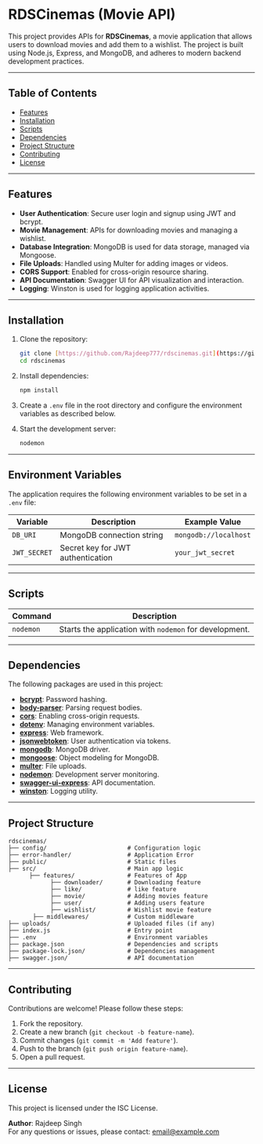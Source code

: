 # RDSCinemas (Movie API)

This project provides APIs for **RDSCinemas**, a movie application that allows users to download movies and add them to a wishlist. The project is built using Node.js, Express, and MongoDB, and adheres to modern backend development practices.

---

## Table of Contents
- [Features](#features)
- [Installation](#installation)
- [Scripts](#scripts)
- [Dependencies](#dependencies)
- [Project Structure](#project-structure)
- [Contributing](#contributing)
- [License](#license)

---

## Features
- **User Authentication**: Secure user login and signup using JWT and bcrypt.
- **Movie Management**: APIs for downloading movies and managing a wishlist.
- **Database Integration**: MongoDB is used for data storage, managed via Mongoose.
- **File Uploads**: Handled using Multer for adding images or videos.
- **CORS Support**: Enabled for cross-origin resource sharing.
- **API Documentation**: Swagger UI for API visualization and interaction.
- **Logging**: Winston is used for logging application activities.

---

## Installation

1. Clone the repository:
   ```bash
   git clone [https://github.com/Rajdeep777/rdscinemas.git](https://github.com/Rajdeep777/RDSCinemas-Backend.git)
   cd rdscinemas
   ```

2. Install dependencies:
   ```bash
   npm install
   ```

3. Create a `.env` file in the root directory and configure the environment variables as described below.

4. Start the development server:
   ```bash
   nodemon
   ```

---

## Environment Variables
The application requires the following environment variables to be set in a `.env` file:

| Variable          | Description                          | Example Value          |
|--------------------|--------------------------------------|------------------------|
| `DB_URI`          | MongoDB connection string           | `mongodb://localhost` |
| `JWT_SECRET`      | Secret key for JWT authentication   | `your_jwt_secret`     |

---

## Scripts

| Command       | Description                              |
|---------------|------------------------------------------|
| `nodemon` | Starts the application with `nodemon` for development. |

---

## Dependencies

The following packages are used in this project:

- **[bcrypt](https://www.npmjs.com/package/bcrypt)**: Password hashing.
- **[body-parser](https://www.npmjs.com/package/body-parser)**: Parsing request bodies.
- **[cors](https://www.npmjs.com/package/cors)**: Enabling cross-origin requests.
- **[dotenv](https://www.npmjs.com/package/dotenv)**: Managing environment variables.
- **[express](https://www.npmjs.com/package/express)**: Web framework.
- **[jsonwebtoken](https://www.npmjs.com/package/jsonwebtoken)**: User authentication via tokens.
- **[mongodb](https://www.npmjs.com/package/mongodb)**: MongoDB driver.
- **[mongoose](https://www.npmjs.com/package/mongoose)**: Object modeling for MongoDB.
- **[multer](https://www.npmjs.com/package/multer)**: File uploads.
- **[nodemon](https://www.npmjs.com/package/nodemon)**: Development server monitoring.
- **[swagger-ui-express](https://www.npmjs.com/package/swagger-ui-express)**: API documentation.
- **[winston](https://www.npmjs.com/package/winston)**: Logging utility.

---

## Project Structure

```plaintext
rdscinemas/
├── config/                       # Configuration logic
├── error-handler/                # Application Error
├── public/                       # Static files
├── src/                          # Main app logic
      ├── features/               # Features of App
            ├── downloader/       # Downloading feature
            ├── like/             # like feature
            ├── movie/            # Adding movies feature
            ├── user/             # Adding users feature
            ├── wishlist/         # Wishlist movie feature
       ├── middlewares/           # Custom middleware 
├── uploads/                      # Uploaded files (if any)
├── index.js                      # Entry point
├── .env                          # Environment variables
├── package.json                  # Dependencies and scripts
├── package-lock.json/            # Dependencies management
├── swagger.json/                 # API documentation
```

---

## Contributing
Contributions are welcome! Please follow these steps:
1. Fork the repository.
2. Create a new branch (`git checkout -b feature-name`).
3. Commit changes (`git commit -m 'Add feature'`).
4. Push to the branch (`git push origin feature-name`).
5. Open a pull request.

---

## License
This project is licensed under the ISC License.

**Author**: Rajdeep Singh  
For any questions or issues, please contact: [email@example.com](mailto:email@example.com)
